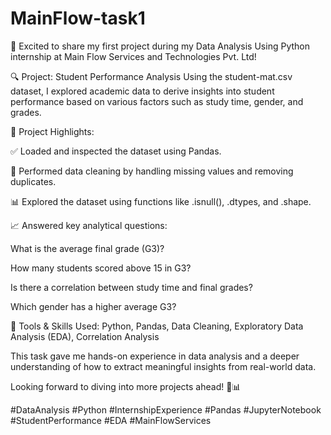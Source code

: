 # MainFlow-task1
🚀 Excited to share my first project during my Data Analysis Using Python internship at Main Flow Services and Technologies Pvt. Ltd!

🔍 Project: Student Performance Analysis
Using the student-mat.csv dataset, I explored academic data to derive insights into student performance based on various factors such as study time, gender, and grades.

📌 Project Highlights:

✅ Loaded and inspected the dataset using Pandas.

🧹 Performed data cleaning by handling missing values and removing duplicates.

📊 Explored the dataset using functions like .isnull(), .dtypes, and .shape.

📈 Answered key analytical questions:

What is the average final grade (G3)?

How many students scored above 15 in G3?

Is there a correlation between study time and final grades?

Which gender has a higher average G3?

🔧 Tools & Skills Used:
Python, Pandas, Data Cleaning, Exploratory Data Analysis (EDA), Correlation Analysis

This task gave me hands-on experience in data analysis and a deeper understanding of how to extract meaningful insights from real-world data.

Looking forward to diving into more projects ahead! 🚀📊

#DataAnalysis #Python #InternshipExperience #Pandas #JupyterNotebook #StudentPerformance #EDA #MainFlowServices
